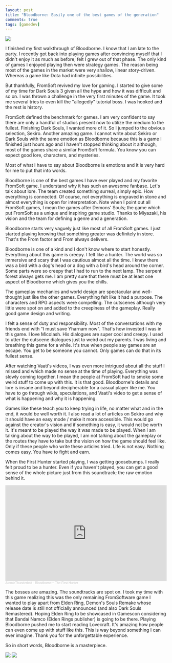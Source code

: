 ```yaml
---
layout: post
title: "Bloodborne: Easily one of the best games of the generation"
comments: true
tags: [gamedev]
---
```



![](../../../assets/img/bloodbornebanner.png)

I finished my first walkthrough of Bloodborne. I know that I am late to the party. I recently got back into playing games after convincing myself that I didn't enjoy it as much as before; felt I grew out of that phase. The only kind of games I enjoyed playing then were strategy games. The reason being most of the games in the market were very shallow, linear story-driven. Whereas a game like Dota had infinite possibilities.

But thankfully, FromSoft revived my love for gaming. I started to give some of my time for Dark Souls 3 given all the hype and how it was difficult and so on. I was thrown a challenge in the very first minutes of the game. It took me several tries to even kill the "allegedly" tutorial boss. I was hooked and the rest is history.

FromSoft defined the benchmark for games. I am very confident to say there are only a handful of studios present now to utilize the medium to the fullest. Finishing Dark Souls, I wanted more of it. So I jumped to the obvious selection, Sekiro. Another amazing game. I cannot write about Sekiro or Dark Souls with the same emotion as Bloodborne because this is a game I finished just hours ago and I haven't stopped thinking about it although, most of the games share a similar FromSoft formula. You know you can expect good lore, characters, and mysteries.

Most of what I have to say about Bloodborne is emotions and it is very hard for me to put that into words.

Bloodborne is one of the best games I have ever played and my favorite FromSoft game. I understand why it has such an awesome fanbase. Let's talk about lore. The team created something surreal, simply epic. How everything is connected. Of course, not everything is engraved in stone and almost everything is open for interpretation. Note when I point out all FromSoft games, I mean the games after Demons' Souls; the game which put FromSoft as a unique and inspiring game studio. Thanks to Miyazaki, his vision and the team for defining a genre and a generation.

Bloodborne starts very vaguely just like most of all FromSoft games. I just started playing knowing that something greater was definitely in store. That's the From factor and From always delivers.

Bloodborne is one of a kind and I don't know where to start honestly. Everything about this game is creepy. I felt like a hunter. The world was so immersive and scary that I was cautious almost all the time. I knew there was a bird with a dog's head or a dog with a bird's head around the corner. Some parts were so creepy that I had to run to the next lamp. The serpent forest always gets me. I am pretty sure that there must be at least one aspect of Bloodborne which gives you the chills.

The gameplay mechanics and world design are spectacular and well-thought just like the other games. Everything felt like it had a purpose. The characters and RPG aspects were compelling. The cutscenes although very little were spot on and added to the creepiness of the gameplay. Really good game design and writing.

I felt a sense of duty and responsibility. Most of the conversations with my friends end with "I must save Yharnam now". That's how invested I was in this game. I love Micolash. His dialogues are super cool and creepy. I used to utter the cutscene dialogues just to weird out my parents. I was living and breathing this game for a while. It's true when people say games are an escape. You get to be someone you cannot. Only games can do that in its fullest sense.

After watching Vaati's videos, I was even more intrigued about all the stuff I missed and which made no sense at the time of playing. Everything was slowly coming together. I mean the people at FromSoft had to smoke some weird stuff to come up with this. It is that good. Bloodborne's details and lore is insane and beyond decipherable for a casual player like me. You have to go through wikis, speculations, and Vaati's video to get a sense of what is happening and why it is happening.

Games like these teach you to keep trying in life, no matter what and in the end, it would be well worth it. I also read a lot of articles on Sekiro and why it should have an easy mode / make it more accessible. This would go against the creator's vision and if something is easy, it would not be worth it. It's meant to be played the way it was made to be played. When I am talking about the way to be played, I am not talking about the gameplay or the routes they have to take but the vision on how the game should feel like. Only if these people who write these articles tried. Life is not easy. Nothing comes easy. You have to fight and earn.

When the First Hunter started playing, I was getting goosebumps. I really felt proud to be a hunter. Even if you haven't played, you can get a good sense of the whole picture just from this soundtrack; the raw emotion behind it.

<iframe width="100%" height="300" scrolling="no" frameborder="no" allow="autoplay" src="https://w.soundcloud.com/player/?url=https%3A//api.soundcloud.com/tracks/197615323&color=%23000000&auto_play=true&hide_related=false&show_comments=true&show_user=true&show_reposts=false&show_teaser=true&visual=true"></iframe><div style="font-size: 10px; color: #cccccc;line-break: anywhere;word-break: normal;overflow: hidden;white-space: nowrap;text-overflow: ellipsis; font-family: Interstate,Lucida Grande,Lucida Sans Unicode,Lucida Sans,Garuda,Verdana,Tahoma,sans-serif;font-weight: 100;"><a href="https://soundcloud.com/phenix63" title="AtomicThunderbolt" target="_blank" style="color: #cccccc; text-decoration: none;">AtomicThunderbolt</a> · <a href="https://soundcloud.com/phenix63/bloodborne-ost-23-no-spoil-for-the-moment" title="Bloodborne  ~ The First Hunter" target="_blank" style="color: #cccccc; text-decoration: none;">Bloodborne  ~ The First Hunter</a></div>

The bosses are amazing. The soundtracks are spot on. I took my time with this game realizing this was the only remaining FromSoftware game I wanted to play apart from Elden Ring, Demon's Souls Remake whose release date is still not officially announced (and also Dark Souls Remastered). Hoping Elden Ring to be showcased in Gamescon considering that Bandai Namco (Elden Rings publisher) is going to be there. Playing Bloodborne pushed me to start reading Lovecraft. It's amazing how people can even come up with stuff like this. This is way beyond something I can ever imagine. Thank you for the unforgettable experience.

So in short words, Bloodborne is a masterpiece.

![](../../../assets/img/bloodborne2.jpeg)
![](../../../assets/img/bloodborne1.jpeg)
